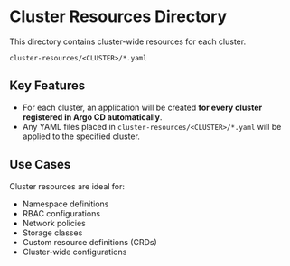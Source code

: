 # Cluster Resources Directory

This directory contains cluster-wide resources for each cluster.

```
cluster-resources/<CLUSTER>/*.yaml
```

## Key Features

- For each cluster, an application will be created **for every cluster registered in Argo CD automatically**.
- Any YAML files placed in `cluster-resources/<CLUSTER>/*.yaml` will be applied to the specified cluster.

## Use Cases

Cluster resources are ideal for:
- Namespace definitions
- RBAC configurations
- Network policies
- Storage classes
- Custom resource definitions (CRDs)
- Cluster-wide configurations
